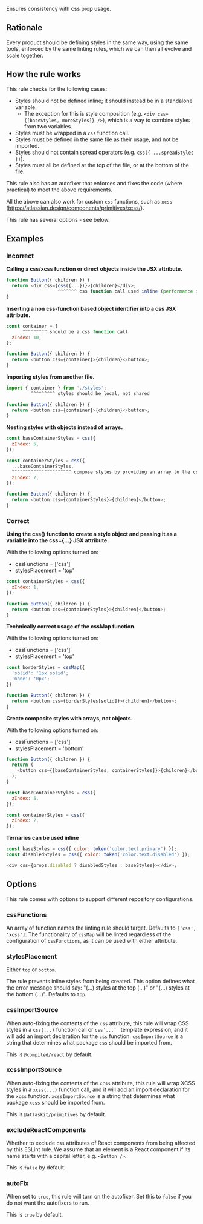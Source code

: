Ensures consistency with css prop usage.

## Rationale

Every product should be defining styles in the same way, using the same tools, enforced by the same linting rules, which we can then all evolve and scale together.

## How the rule works

This rule checks for the following cases:

- Styles should not be defined inline; it should instead be in a standalone variable.
  - The exception for this is style composition (e.g. `<div css={[baseStyles, moreStyles]} />`), which is a way to combine styles from two variables.
- Styles must be wrapped in a `css` function call.
- Styles must be defined in the same file as their usage, and not be imported.
- Styles should not contain spread operators (e.g. `css({ ...spreadStyles })`).
- Styles must all be defined at the top of the file, or at the bottom of the file.

This rule also has an autofixer that enforces and fixes the code (where practical) to meet the above requirements.

All the above can also work for custom `css` functions, such as `xcss` (https://atlassian.design/components/primitives/xcss/).

This rule has several options - see below.

## Examples

### Incorrect

**Calling a css/xcss function or direct objects inside the JSX attribute.**

```js
function Button({ children }) {
  return <div css={css({...})}>{children}</div>;
                   ^^^^^^^ css function call used inline (performance issue)
}
```

**Inserting a non css-function based object identifier into a css JSX attribute.**

```js
const container = {
      ^^^^^^^^^ should be a css function call
  zIndex: 10,
};

function Button({ children }) {
  return <button css={container}>{children}</button>;
}
```

**Importing styles from another file.**

```js
import { container } from './styles';
         ^^^^^^^^^ styles should be local, not shared

function Button({ children }) {
  return <button css={container}>{children}</button>;
}
```

**Nesting styles with objects instead of arrays.**

```js
const baseContainerStyles = css({
  zIndex: 5,
});

const containerStyles = css({
  ...baseContainerStyles,
  ^^^^^^^^^^^^^^^^^^^^^^ compose styles by providing an array to the css call instead (see example below)
  zIndex: 7,
});

function Button({ children }) {
  return <button css={containerStyles}>{children}</button>;
}
```

### Correct

**Using the css() function to create a style object and passing it as a variable into the css={...} JSX attribute.**

With the following options turned on:

- cssFunctions = ['css']
- stylesPlacement = 'top'

```js
const containerStyles = css({
  zIndex: 1,
});

function Button({ children }) {
  return <button css={containerStyles}>{children}</button>;
}
```

**Technically correct usage of the cssMap function.**

With the following options turned on:

- cssFunctions = ['css']
- stylesPlacement = 'top'

```js
const borderStyles = cssMap({
  'solid': '1px solid';
  'none': '0px';
})

function Button({ children }) {
  return <button css={borderStyles[solid]}>{children}</button>;
}
```

**Create composite styles with arrays, not objects.**

With the following options turned on:

- cssFunctions = ['css']
- stylesPlacement = 'bottom'

```js
function Button({ children }) {
  return (
    <button css={[baseContainerStyles, containerStyles]}>{children}</button>
  );
}

const baseContainerStyles = css({
  zIndex: 5,
});

const containerStyles = css({
  zIndex: 7,
});
```

**Ternaries can be used inline**

```js
const baseStyles = css({ color: token('color.text.primary') });
const disabledStyles = css({ color: token('color.text.disabled') });

<div css={props.disabled ? disabledStyles : baseStyles}></div>;
```

## Options

This rule comes with options to support different repository configurations.

### cssFunctions

An array of function names the linting rule should target. Defaults to `['css', 'xcss']`. The functionality of `cssMap` will be linted regardless of the configuration of `cssFunctions`, as it can be used with either attribute.

### stylesPlacement

Either `top` or `bottom`.

The rule prevents inline styles from being created. This option defines what the error message should say: "(...) styles at the top (...)" or "(...) styles at the bottom (...)".
Defaults to `top`.

### cssImportSource

When auto-fixing the contents of the `css` attribute, this rule will wrap CSS styles in a `css(...)` function call or `` css`...`  `` template expression, and it will add an import declaration for the `css` function. `cssImportSource` is a string that determines what package `css` should be imported from.

This is `@compiled/react` by default.

### xcssImportSource

When auto-fixing the contents of the `xcss` attribute, this rule will wrap XCSS styles in a `xcss(...)` function call, and it will add an import declaration for the `xcss` function. `xcssImportSource` is a string that determines what package `xcss` should be imported from.

This is `@atlaskit/primitives` by default.

### excludeReactComponents

Whether to exclude `css` attributes of React components from being affected by this ESLint rule. We assume that an element is a React component if its name starts with a capital letter, e.g. `<Button />`.

This is `false` by default.

### autoFix

When set to `true`, this rule will turn on the autofixer. Set this to `false` if you do not want the autofixers to run.

This is `true` by default.
